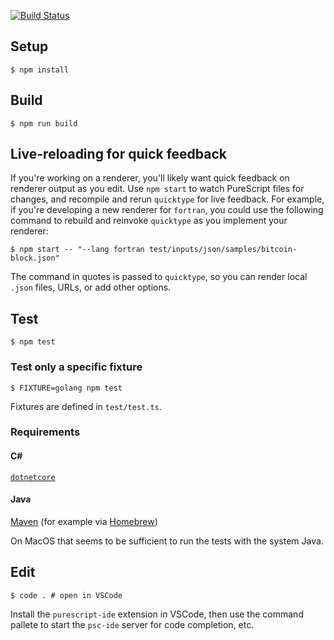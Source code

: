 [![Build Status](https://travis-ci.com/dvdsgl/quicktype.svg?token=PSTj9tVyM1RDRiZ17Sgd&branch=master)](https://travis-ci.com/dvdsgl/quicktype)

## Setup

```shell
$ npm install
```

## Build

```shell
$ npm run build
```

## Live-reloading for quick feedback

If you're working on a renderer, you'll likely want quick feedback on renderer output as you edit.
Use `npm start` to watch PureScript files for changes, and recompile and rerun `quicktype` for
live feedback. For example, if you're developing a new renderer for `fortran`, you
could use the following command to rebuild and reinvoke `quicktype` as you implement your renderer:

```shell
$ npm start -- "--lang fortran test/inputs/json/samples/bitcoin-block.json"
```

The command in quotes is passed to `quicktype`, so you can render local `.json` files, URLs, or add other options.

## Test

```shell
$ npm test
```

### Test only a specific fixture

```shell
$ FIXTURE=golang npm test
```

Fixtures are defined in `test/test.ts`.

### Requirements

#### C#

[`dotnetcore`](https://www.microsoft.com/net/core#macos)

#### Java

[Maven](https://maven.apache.org/) (for example via [Homebrew](https://brew.sh))

On MacOS that seems to be sufficient to run the tests with the system Java.

## Edit

```shell
$ code . # open in VSCode
```

Install the `purescript-ide` extension in VSCode, then use the command pallete to start the `psc-ide` server for code completion, etc.

